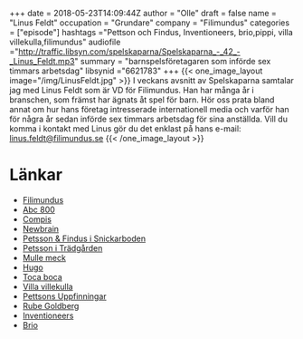 +++
date = 2018-05-23T14:09:44Z
author = "Olle"
draft = false
name = "Linus Feldt"
occupation = "Grundare"
company = "Filimundus"
categories = ["episode"]
hashtags ="Pettson och Findus, Inventioneers, brio,pippi, villa villekulla,filimundus"
audiofile ="http://traffic.libsyn.com/spelskaparna/Spelskaparna_-_42_-_Linus_Feldt.mp3"
summary = "barnspelsföretagaren som införde sex timmars arbetsdag"
libsynid ="6621783"
+++
{{< one_image_layout image="/img/LinusFeldt.jpg" >}}
I veckans avsnitt av Spelskaparna samtalar jag med Linus Feldt som är VD för Filimundus. Han har många år i branschen, som främst har ägnats åt spel för barn. Hör oss prata bland annat om hur hans företag intresserade internationell media och varför han för några år sedan införde sex timmars arbetsdag för sina anställda. Vill du komma i kontakt med Linus gör du det enklast på hans e-mail: linus.feldt@filimundus.se
{{< /one_image_layout >}}
# Länkar
* [Filimundus](http://www.filimundus.se/)
* [Abc 800](https://en.wikipedia.org/wiki/ABC_800)
* [Compis](https://en.wikipedia.org/wiki/Compis)
* [Newbrain](https://www.youtube.com/watch?v=OWgGEMbqh5k)
* [Petsson & Findus i Snickarboden](https://www.youtube.com/watch?v=p7zHcYtiFbM&list=PLB469A86C00BF4282)
* [Petsson i Trädgården](https://www.youtube.com/watch?v=Pp0CQ_4tszQ)
* [Mulle meck](https://www.youtube.com/watch?v=_NjrpmWKPuI&t=2257s)
* [Hugo](https://www.youtube.com/watch?v=AmLuVYdrvQ8)
* [Toca boca](https://tocaboca.com/)
* [Villa villekulla](https://www.youtube.com/watch?v=6-dQVm4VGd0)
* [Pettsons Uppfinningar](https://www.youtube.com/watch?v=4boVHJ6IIbk)
* [Rube Goldberg](https://en.wikipedia.org/wiki/Rube_Goldberg_machine)
* [Inventioneers](https://www.youtube.com/watch?v=-66H1Jy7tuc)
* [Brio](https://www.youtube.com/watch?v=8CqO4yHMep4)
